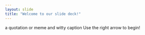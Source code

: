 ```yaml
---
layout: slide
title: "Welcome to our slide deck!"
---
```

a quotation or meme and witty caption
Use the right arrow to begin!
